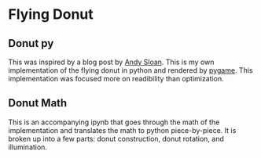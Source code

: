 # Flying Donut
## Donut py
This was inspired by a blog post by <a href="https://www.a1k0n.net">Andy Sloan</a>. This is my own implementation of the flying donut in python and rendered by <a href="https://www.pygame.org/news">pygame</a>. This implementation was focused more on readibility than optimization.
## Donut Math
This is an accompanying ipynb that goes through the math of the implementation and translates the math to python piece-by-piece. It is broken up into a few parts: donut construction, donut rotation, and illumination.
